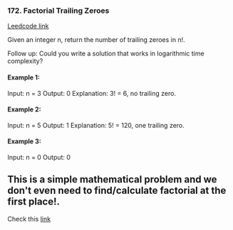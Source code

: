 ### 172. Factorial Trailing Zeroes
[Leedcode link](https://leetcode.com/problems/factorial-trailing-zeroes/)

Given an integer n, return the number of trailing zeroes in n!.

Follow up: Could you write a solution that works in logarithmic time complexity?

 

#### Example 1:

Input: n = 3
Output: 0
Explanation: 3! = 6, no trailing zero.

#### Example 2:

Input: n = 5
Output: 1
Explanation: 5! = 120, one trailing zero.

#### Example 3:

Input: n = 0
Output: 0



## This is a simple mathematical problem and we don't even need to find/calculate factorial at the first place!.
  Check this [link](https://www.purplemath.com/modules/factzero.htm)
